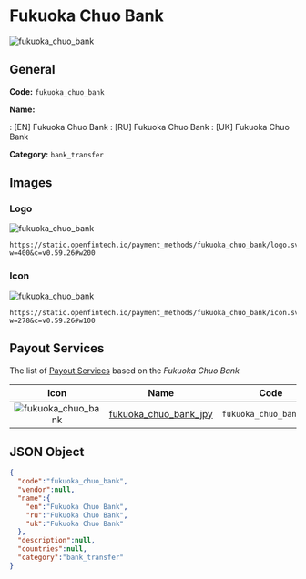 
# Fukuoka Chuo Bank 
![fukuoka_chuo_bank](https://static.openfintech.io/payment_methods/fukuoka_chuo_bank/logo.svg?w=400&c=v0.59.26#w200)  

## General 
**Code:** `fukuoka_chuo_bank` 
 
**Name:** 
 
:	[EN] Fukuoka Chuo Bank 
:	[RU] Fukuoka Chuo Bank 
:	[UK] Fukuoka Chuo Bank 
 
**Category:** `bank_transfer` 
 

## Images 

### Logo 
![fukuoka_chuo_bank](https://static.openfintech.io/payment_methods/fukuoka_chuo_bank/logo.svg?w=400&c=v0.59.26#w200)  

```
https://static.openfintech.io/payment_methods/fukuoka_chuo_bank/logo.svg?w=400&c=v0.59.26#w200
```  

### Icon 
![fukuoka_chuo_bank](https://static.openfintech.io/payment_methods/fukuoka_chuo_bank/icon.svg?w=278&c=v0.59.26#w100)  

```
https://static.openfintech.io/payment_methods/fukuoka_chuo_bank/icon.svg?w=278&c=v0.59.26#w100
```  

## Payout Services 
 
The list of [Payout Services](/payout-services/) based on the _Fukuoka Chuo Bank_ 

|Icon|Name|Code| 
|:---:|:---:|:---:| 
|![fukuoka_chuo_bank](https://static.openfintech.io/payout_methods/fukuoka_chuo_bank/icon.svg?w=278&c=v0.59.26#w40) |[fukuoka_chuo_bank_jpy](/payout-services/fukuoka_chuo_bank_jpy/)|`fukuoka_chuo_bank_jpy`| 
 

## JSON Object 

```json
{
  "code":"fukuoka_chuo_bank",
  "vendor":null,
  "name":{
    "en":"Fukuoka Chuo Bank",
    "ru":"Fukuoka Chuo Bank",
    "uk":"Fukuoka Chuo Bank"
  },
  "description":null,
  "countries":null,
  "category":"bank_transfer"
}
```  
